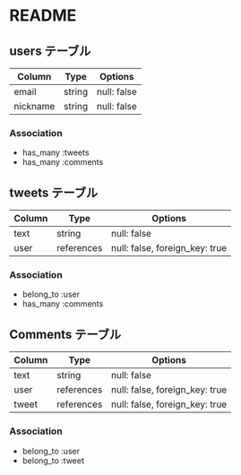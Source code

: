 # README

## users テーブル

|Column    |Type    |Options      |
|----------|--------|-------------|
| email    | string | null: false |
| nickname | string | null: false |


### Association
- has_many :tweets
- has_many :comments

## tweets テーブル

|Column |Type        |Options                         |
|-------|------------|--------------------------------|
| text  | string     | null: false                    |
| user  | references | null: false, foreign_key: true |

### Association
- belong_to :user
- has_many :comments

## Comments テーブル

|Column    |Type     |Options                         |
|-------|------------|--------------------------------|
| text  | string     | null: false                    |
| user  | references | null: false, foreign_key: true |
| tweet | references | null: false, foreign_key: true |


### Association
- belong_to :user
- belong_to :tweet